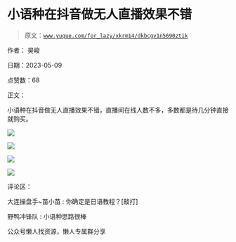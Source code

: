 # 小语种在抖音做无人直播效果不错

> 原文：[`www.yuque.com/for_lazy/xkrm14/dkbcgv1n5690ztik`](https://www.yuque.com/for_lazy/xkrm14/dkbcgv1n5690ztik)



作者： 昊峻



日期：2023-05-09



点赞数：68



正文：



小语种在抖音做无人直播效果不错，直播间在线人数不多，多数都是待几分钟直接就购买。



![](img/ad07f266ad7e587ab7fc601c6bbc68da.png)



![](img/c773dea24fc103fc1bb8e56a77a238b0.png)



![](img/011e2fe9e31027599c403d9d1ea64466.png)



![](img/24beb823749ef56aaf3971db6bbe282b.png)



评论区：



大连操盘手~苗小苗 : 你确定是日语教程？[敲打]



野鸭冲锋队 : 小语种思路很棒



公众号懒人找资源，懒人专属群分享

